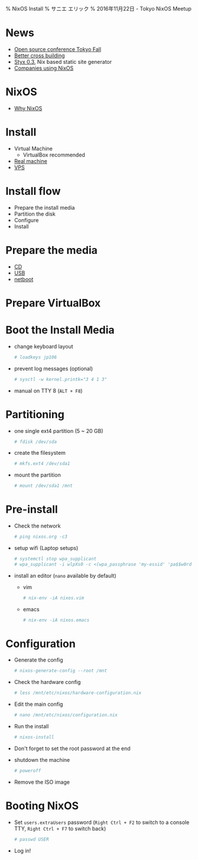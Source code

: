% NixOS Install
% サニエ エリック
% 2016年11月22日 - Tokyo NixOS Meetup


# News

- [Open source conference Tokyo Fall](http://www.ospn.jp/press/20161114osc2016-tokyofall-report.html)
- [Better cross building](https://github.com/shlevy/cowsay-haskell)
- [Styx 0.3](https://styx-static.github.io/styx-site/), Nix based static site generator
- [Companies using NixOS](https://www.reddit.com/r/NixOS/comments/5dz8fp/list_of_companies_using_nixos/)


# NixOS

- [Why NixOS](http://nixos.org/nixos/about.html)


# Install

- Virtual Machine
    - VirtualBox recommended
- [Real machine](https://github.com/Tokyo-NixOS/Tokyo-NixOS-Meetup-Wiki/wiki/install)
- [VPS](https://github.com/Tokyo-NixOS/Tokyo-NixOS-Meetup-Wiki/wiki/vultr)


# Install flow

- Prepare the install media
- Partition the disk
- Configure
- Install


# Prepare the media

- [CD](http://nixos.org/nixos/download.html)
- [USB](http://nixos.org/nixos/manual/index.html#sec-booting-from-usb)
- [netboot](http://nixos.org/nixos/manual/index.html#sec-booting-from-usb)


# Prepare VirtualBox


# Boot the Install Media

- change keyboard layout

    ```sh
    # loadkeys jp106
    ```

- prevent log messages (optional)

    ```sh
    # sysctl -w kernel.printk="3 4 1 3"
    ```

- manual on TTY 8 (`ALT + F8`)


# Partitioning

- one single ext4 partition (5 ~ 20 GB)

    ```sh
    # fdisk /dev/sda
    ```

- create the filesystem

    ```sh
    # mkfs.ext4 /dev/sda1
    ```

- mount the partition

    ```sh
    # mount /dev/sda1 /mnt
    ```

# Pre-install

- Check the network

    ```sh
    # ping nixos.org -c3
    ```

- setup wifi (Laptop setups)

    ```sh
    # systemctl stop wpa_supplicant
    # wpa_supplicant -i wlpXs0 -c <(wpa_passphrase 'my-essid' 'pa$$w0rd')
    ```

- install an editor (`nano` available by default)

    - vim

        ```sh
        # nix-env -iA nixos.vim
        ```

    - emacs

        ```sh
        # nix-env -iA nixos.emacs
        ```

# Configuration


- Generate the config

    ```sh
    # nixos-generate-config --root /mnt
    ```

- Check the hardware config

    ```sh
    # less /mnt/etc/nixos/hardware-configuration.nix
    ```

- Edit the main config

    ```sh
    # nano /mnt/etc/nixos/configuration.nix
    ```

- Run the install


    ```sh
    # nixos-install
    ```

- Don't forget to set the root password at the end

- shutdown the machine


    ```sh
    # poweroff
    ```

- Remove the ISO image


# Booting NixOS


- Set `users.extraUsers` password (`Right Ctrl + F2` to switch to a console TTY, `Right Ctrl + F7` to switch back)

    ```sh
    # passwd USER
    ```

- Log in!


